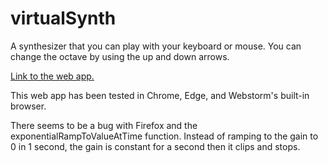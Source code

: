 # virtualSynth
A synthesizer that you can play with your keyboard or mouse.
You can change the octave by using the up and down arrows.

[Link to the web app.](https://emapco.github.io/virtualSynth/)

This web app has been tested in Chrome, Edge, and Webstorm's built-in browser.

There seems to be a bug with Firefox and the exponentialRampToValueAtTime function. 
Instead of ramping to the gain to 0 in 1 second, the gain is constant for a second then it clips and stops.

